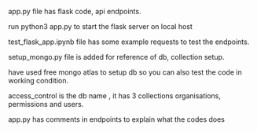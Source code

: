app.py file has flask code, api endpoints.

run python3 app.py to start the flask server on local host

test_flask_app.ipynb file has some example requests to test the endpoints.

setup_mongo.py file is added for reference of db, collection setup.

have used free mongo atlas to setup db so you can also test the code in working condition.

access_control is the db name , it has 3 collections organisations, permissions and users.

app.py has comments in endpoints to explain what the codes does 
